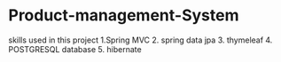 # Product-management-System

skills used in this project
1.Spring MVC
2. spring data jpa
3. thymeleaf
4. POSTGRESQL database
5. hibernate
